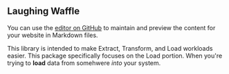 ## Laughing Waffle

You can use the [editor on GitHub](https://github.com/fuzzzerd/laughing-waffle/edit/master/README.md) to maintain and preview the content for your website in Markdown files.

This library is intended to make Extract, Transform, and Load workloads easier. This package specifically focuses on the Load portion. When you're trying to **load** data from somehwere *into* your system. 
